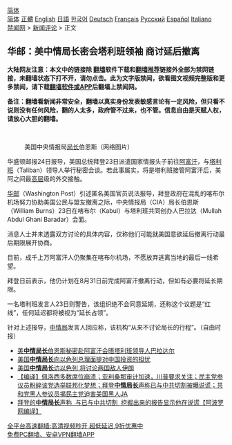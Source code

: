  <!-- 面包屑导航 --> <div class="breadcrumb"><!-- GTranslate: https://gtranslate.io/ -->  <div class="switcher notranslate">  <div class="selected">  <a href="#" onclick="return false;"> 简体</a>  </div>  <div class="option">  <a href="https://www.bannedbook.org" onclick="doGTranslate('zh-CN|zh-CN');jQuery('div.switcher div.selected a').html(jQuery(this).html());return false;" title="简体中文" class="nturl selected"> 简体</a>  <a href="https://www.bannedbook.org/zh-tw/" onclick="doGTranslate('zh-CN|zh-TW');jQuery('div.switcher div.selected a').html(jQuery(this).html());return false;" title="繁體中文" class="nturl"> 正體</a>  <a href="https://www.bannedbook.org/en/" onclick="doGTranslate('zh-CN|en');jQuery('div.switcher div.selected a').html(jQuery(this).html());return false;" title="English" class="nturl"> English</a>  <a href="https://www.bannedbook.org/ja/" onclick="doGTranslate('zh-CN|ja');jQuery('div.switcher div.selected a').html(jQuery(this).html());return false;" title="日本語" class="nturl"> 日語</a>  <a href="https://www.bannedbook.org/ko/" onclick="doGTranslate('zh-CN|ko');jQuery('div.switcher div.selected a').html(jQuery(this).html());return false;" title="한국어" class="nturl"> 한국어</a>  <a href="https://www.bannedbook.org/de/" onclick="doGTranslate('zh-CN|de');jQuery('div.switcher div.selected a').html(jQuery(this).html());return false;" title="Deutsch" class="nturl"> Deutsch</a>  <a href="https://www.bannedbook.org/fr/" onclick="doGTranslate('zh-CN|fr');jQuery('div.switcher div.selected a').html(jQuery(this).html());return false;" title="Français" class="nturl"> Français</a>  <a href="https://www.bannedbook.org/ru/" onclick="doGTranslate('zh-CN|ru');jQuery('div.switcher div.selected a').html(jQuery(this).html());return false;" title="Русский" class="nturl"> Русский</a>  <a href="https://www.bannedbook.org/es/" onclick="doGTranslate('zh-CN|es');jQuery('div.switcher div.selected a').html(jQuery(this).html());return false;" title="Español" class="nturl"> Español</a>  <a href="https://www.bannedbook.org/it/" onclick="doGTranslate('zh-CN|it');jQuery('div.switcher div.selected a').html(jQuery(this).html());return false;" title="Italiano" class="nturl"> Italiano</a>  </div>  </div>      <div class='breadcrumb-sub'><!-- Breadcrumb NavXT 6.3.0 --> <a href="https://www.bannedbook.org/" class="home">禁闻网</a> &gt; <a href="https://www.bannedbook.org/bnews/comments/" class="category">新闻评论</a> &gt; 正文</div></div><h2>华邮：美中情局长密会塔利班领袖 商讨延后撤离</h2> <p class="notice"><b>大陆网友注意：本文中的链接除 <a href="https://github.com/bannedbook/fanqiang" >翻墙</a>软件下载和<a href="https://github.com/killgcd/justmysocks/blob/master/README.md">翻墙推荐</a>链接外全部为禁网链接，未翻墙状态下打不开，请勿点击。此为文字版禁闻，欲看图文视频完整版和更多禁闻，请下载<a href="https://github.com/bannedbook/fanqiang">翻墙软件或APP</a>后翻墙上禁闻网。</p><p>备注：翻墙看新闻非常安全，翻墙以真实身份发表敏感言论有一定风险，但只看不说则没有任何风险，翻的人太多，政府管不过来，也不管。信息自由是天赋人权，请放心大胆的翻墙。</b></p>  <div class="entry"> <br /> <figure><a href="https://i1.wp.com/upload-images-bucket-v64rleca837do.s3.eu-west-1.amazonaws.com/wp-content/uploads/2021/08/24134133/Screen-Shot-2021-08-24-at-11.45.41-pm.png?fit=433%2C411&#038;ssl=1" data-caption="美国中央情报局局长伯恩斯（网络图片）"></a><figcaption class="wp-caption-text">美国中央情报局<a href="https://www.bannedbook.org/bnews/tag/%E5%B1%80%E9%95%BF/" class="st_tag internal_tag" rel="tag" title="标签 局长 下的日志">局长</a>伯恩斯（网络图片）</figcaption></figure> <p>华盛顿邮报24日报导，美国总统拜登23日派遣国家情报头子前往<a href="https://www.bannedbook.org/bnews/tag/%e9%98%bf%e5%af%8c%e6%b1%97/" class="st_tag internal_tag" rel="tag" title="标签 阿富汗 下的日志">阿富汗</a>，与<a href="https://www.bannedbook.org/bnews/tag/%e5%a1%94%e5%88%a9%e7%8f%ad/" class="st_tag internal_tag" rel="tag" title="标签 塔利班 下的日志">塔利班</a>（Taliban）领导人举行秘密会谈。若此事属实，将是塔利班接管阿富汗后，美阿之间最<span class='wp_keywordlink_affiliate'><a href="https://www.bannedbook.org/bnews/ccpdope/" title="中共高层内幕" target="_blank">高层</a></span>级的外交接触。</p> <p><a href="https://www.bannedbook.org/bnews/tag/%E5%8D%8E%E9%82%AE/" class="st_tag internal_tag" rel="tag" title="标签 华邮 下的日志">华邮</a>（Washington Post）引述匿名美国官员说法报导，拜登政府在混乱的喀布尔机场努力协助美国公民与盟友撤离之际，中央情报局（CIA）局长伯恩斯（William Burns）23日在喀布尔（Kabul）与塔利班共同创办人巴拉达（Mullah Abdul Ghani Baradar）会面。</p>  <p>消息人士并未透露双方讨论的具体内容，仅称他们可能就美国意欲延后撤离行动最后期限展开协商。</p> <p>目前，成千上万阿富汗人仍聚集在喀布尔机场，不愿放弃逃离当地的最后一线希望。</p>  <p>拜登日前表示，他仍计划在8月31日前完成阿富汗撤离行动，但如有必要将延长期限。</p> <p>一名塔利班发言人23日则警告，该组织绝不会同意延期，还称这个议题是“红线”，任何延迟都将被视为“延长占领”。</p>  <p>针对上述报导，<a href="https://www.bannedbook.org/bnews/tag/%e4%b8%ad%e6%83%85%e5%b1%80/" class="st_tag internal_tag" rel="tag" title="标签 中情局 下的日志">中情局</a>发言人回应称，该机构“从来不讨论局长的行程”。（自由时报）</p> <ul class='op-related-articles' title='相关阅读'> <li><a href='https://www.bannedbook.org/bnews/worldnews/usa/20210824/1612345.html' target='_blank'>美<b>中情局长</b>伯恩斯秘密赴阿富汗会晤塔利班领导人巴拉达尔</a></li> <li><a href='https://www.bannedbook.org/bnews/headline/20210820/1610039.html' target='_blank'>美国<b>中情局长</b>向以色列总理面提对中国投资的担忧</a></li> <li><a href='https://www.bannedbook.org/bnews/worldnews/20210811/1603970.html' target='_blank'>美国<b>中情局长</b>访以色列 将讨论两国敌人伊朗</a></li> <li><a href='https://www.bannedbook.org/bnews/bannedvideo/20210502/1537945.html' target='_blank'>【编译】佩洛西多数席位崩溃；亚利桑那审计加速，川普要求关注；民主党参议员粉碎该党选举联邦化梦想；拜登<b>中情局长</b>声称已与中共切割被曝说谎；共和党黑人参议员揭民主党迫害美国黑人JA</a></li> <li><a href='https://www.bannedbook.org/bnews/cnnews/20210501/1537709.html' target='_blank'>拜登的<b>中情局长</b>声称  与已与中共切割  挖掘出来的报告显示他在说谎【阿波罗网编译】</a></li> </ul> <p class="texttj"> <a href="https://github.com/bannedbook/fanqiang/wiki/V2ray%E6%9C%BA%E5%9C%BA" target="_blank">全平台高速翻墙:高清视频秒开,超低延迟,9折优惠中</a><br/> <a href="https://github.com/bannedbook/fanqiang/wiki/%E7%A6%81%E9%97%BB%E7%BD%91%E5%AE%89%E5%8D%93%E7%BF%BB%E5%A2%99%E6%96%B0%E9%97%BBAPP" target="_blank">免费PC翻墙、安卓VPN翻墙APP</a></p> <p>&nbsp;</p><a name='sharetosocial'></a>  <div style="margin-bottom:5px;padding-bottom:5px;clear:both"> <div id="archive-pix-1" class="banner-ads"> <!-- AuctionX Display platform tag START --> <div id="26318x728x90x621x_ADSLOT2" clicktrack="%%CLICK_URL_ESC%%"></div> <!-- AuctionX Display platform tag END --> </div> <div id="archive-pix-2" class="banner-ads"> <!-- AuctionX Display platform tag START --> <div id="26315x300x250x621x_ADSLOT2" clicktrack="%%CLICK_URL_ESC%%"></div> <!-- AuctionX Display platform tag END --> </div> </div>  <div id="archive-pix-1" class="banner-ads"> <!-- AuctionX Display platform tag START --> <div id="26318x728x90x621x_ADSLOT3" clicktrack="%%CLICK_URL_ESC%%"></div> <!-- AuctionX Display platform tag END --> </div> </div><!--END ENTRY--> 
